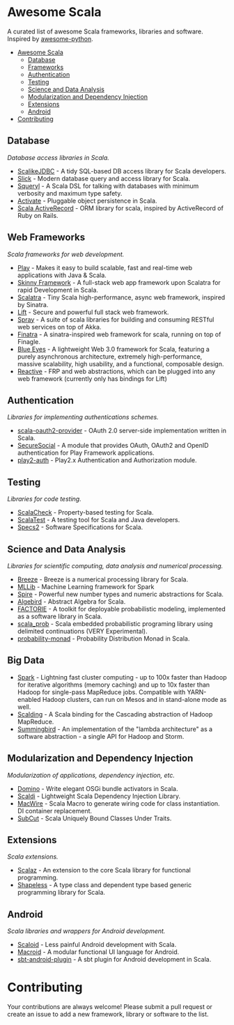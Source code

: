 Awesome Scala
=============

A curated list of awesome Scala frameworks, libraries and software. Inspired by [awesome-python](https://github.com/vinta/awesome-python).

- [Awesome Scala](#awesome-scala)
    - [Database](#database)
    - [Frameworks](#frameworks)
    - [Authentication](#authentication)
    - [Testing](#testing)
    - [Science and Data Analysis](#science-and-data-analysis)
    - [Modularization and Dependency Injection](#modularization-and-dependency-injection)
    - [Extensions](#extensions)
    - [Android](#android)
- [Contributing](#contributing)

## Database

*Database access libraries in Scala.*

* [ScalikeJDBC](https://github.com/scalikejdbc/scalikejdbc) - A tidy SQL-based DB access library for Scala developers.
* [Slick](https://github.com/slick/slick) - Modern database query and access library for Scala.
* [Squeryl](https://github.com/squeryl/squeryl) - A Scala DSL for talking with databases with minimum verbosity and maximum type safety.
* [Activate](https://github.com/fwbrasil/activate) - Pluggable object persistence in Scala.
* [Scala ActiveRecord](https://github.com/aselab/scala-activerecord) - ORM library for scala, inspired by ActiveRecord of Ruby on Rails.

## Web Frameworks

*Scala frameworks for web development.*

* [Play](https://github.com/playframework/playframework) - Makes it easy to build scalable, fast and real-time web applications with Java & Scala.
* [Skinny Framework](https://github.com/skinny-framework/skinny-framework) - A full-stack web app framework upon Scalatra for rapid Development in Scala.
* [Scalatra](https://github.com/scalatra/scalatra) - Tiny Scala high-performance, async web framework, inspired by Sinatra.
* [Lift](https://github.com/lift/framework) - Secure and powerful full stack web framework.
* [Spray](https://github.com/spray/spray) - A suite of scala libraries for building and consuming RESTful web services on top of Akka.
* [Finatra](https://github.com/twitter/finatra) - A sinatra-inspired web framework for scala, running on top of Finagle.
* [Blue Eyes](https://github.com/jdegoes/blueeyes) - A lightweight Web 3.0 framework for Scala, featuring a purely asynchronous architecture, extremely high-performance, massive scalability, high usability, and a functional, composable design.
* [Reactive](https://github.com/nafg/reactive) - FRP and web abstractions, which can be plugged into any web framework (currently only has bindings for Lift)

## Authentication

*Libraries for implementing authentications schemes.*

* [scala-oauth2-provider](https://github.com/nulab/scala-oauth2-provider) - OAuth 2.0 server-side implementation written in Scala.
* [SecureSocial](https://github.com/jaliss/securesocial) - A module that provides OAuth, OAuth2 and OpenID authentication for Play Framework applications.
* [play2-auth](https://github.com/t2v/play2-auth) - Play2.x Authentication and Authorization module.

## Testing

*Libraries for code testing.*

* [ScalaCheck](https://github.com/rickynils/scalacheck) - Property-based testing for Scala.
* [ScalaTest](https://github.com/scalatest/scalatest) - A testing tool for Scala and Java developers.
* [Specs2](https://github.com/etorreborre/specs2) - Software Specifications for Scala.

## Science and Data Analysis

*Libraries for scientific computing, data analysis and numerical processing.*

* [Breeze](https://github.com/scalanlp/breeze) - Breeze is a numerical processing library for Scala.
* [MLLib](https://spark.apache.org/mllib/) - Machine Learning framework for Spark
* [Spire](https://github.com/non/spire) - Powerful new number types and numeric abstractions for Scala.
* [Algebird](https://github.com/twitter/algebird) - Abstract Algebra for Scala.
* [FACTORIE](https://github.com/factorie/factorie) - A toolkit for deployable probabilistic modeling, implemented as a software library in Scala.
* [scala_prob](https://github.com/urso/scala_prob) - Scala embedded probabilistic programing library using delimited continuations (VERY Experimental).
* [probability-monad](https://github.com/jliszka/probability-monad) - Probability Distribution Monad in Scala.


## Big Data
* [Spark](http://spark.apache.org/) - Lightning fast cluster computing - up to 100x faster than Hadoop for iterative algorithms (memory caching) and up to 10x faster than Hadoop for single-pass MapReduce jobs. Compatible with YARN-enabled Hadoop clusters, can run on Mesos and in stand-alone mode as well. 
* [Scalding](https://github.com/twitter/scalding) - A Scala binding for the Cascading abstraction of Hadoop MapReduce.
* [Summingbird](https://github.com/twitter/summingbird) - An implementation of the "lambda architecture" as a software abstraction - a single API for Hadoop and Storm.

## Modularization and Dependency Injection

*Modularization of applications, dependency injection, etc.*

* [Domino](https://github.com/helgoboss/domino) - Write elegant OSGi bundle activators in Scala.
* [Scaldi](https://github.com/scaldi/scaldi) - Lightweight Scala Dependency Injection Library.
* [MacWire](https://github.com/adamw/macwire) - Scala Macro to generate wiring code for class instantiation. DI container replacement.
* [SubCut](https://github.com/dickwall/subcut) - Scala Uniquely Bound Classes Under Traits.

## Extensions

*Scala extensions.*

* [Scalaz](https://github.com/scalaz/scalaz) - An extension to the core Scala library for functional programming.
* [Shapeless](https://github.com/milessabin/shapeless) - A type class and dependent type based generic programming library for Scala.

## Android

*Scala libraries and wrappers for Android development.*

* [Scaloid](https://github.com/pocorall/scaloid) - Less painful Android development with Scala.
* [Macroid](https://github.com/macroid/macroid) - A modular functional UI language for Android.
* [sbt-android-plugin](https://github.com/jberkel/android-plugin) - A sbt plugin for Android development in Scala.

# Contributing

Your contributions are always welcome! Please submit a pull request or create an issue to add a new framework, library or software to the list.
